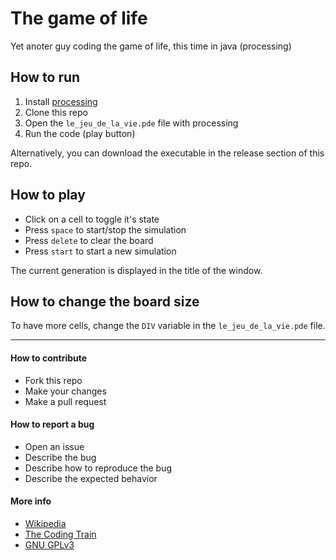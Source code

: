 # The game of life
 Yet anoter guy coding the game of life, this time in java (processing)

## How to run
1. Install [processing](https://processing.org/download/)
2. Clone this repo
3. Open the `le_jeu_de_la_vie.pde` file with processing
4. Run the code (play button)

Alternatively, you can download the executable in the release section of this repo.


## How to play
- Click on a cell to toggle it's state
- Press `space` to start/stop the simulation
- Press `delete` to clear the board
- Press `start` to start a new simulation

The current generation is displayed in the title of the window.


## How to change the board size
To have more cells, change the `DIV` variable in the `le_jeu_de_la_vie.pde` file.


---

#### How to contribute
- Fork this repo
- Make your changes
- Make a pull request

#### How to report a bug
- Open an issue
- Describe the bug
- Describe how to reproduce the bug
- Describe the expected behavior

#### More info
- [Wikipedia](https://en.wikipedia.org/wiki/Conway%27s_Game_of_Life)
- [The Coding Train](https://www.youtube.com/watch?v=FWSR_7kZuYg)
- [GNU GPLv3](https://choosealicense.com/licenses/gpl-3.0/)
